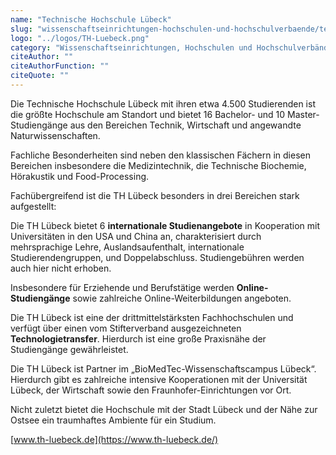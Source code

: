```yaml
---
name: "Technische Hochschule Lübeck"
slug: "wissenschaftseinrichtungen-hochschulen-und-hochschulverbaende/technische-hochschule-luebeck"
logo: "../logos/TH-Luebeck.png"
category: "Wissenschaftseinrichtungen, Hochschulen und Hochschulverbände"
citeAuthor: ""
citeAuthorFunction: ""
citeQuote: ""
---
```


Die Technische Hochschule Lübeck mit ihren etwa 4.500 Studierenden ist die größte Hochschule am Standort und bietet 16 Bachelor- und 10 Master-Studiengänge aus den Bereichen Technik, Wirtschaft und angewandte Naturwissenschaften.

Fachliche Besonderheiten sind neben den klassischen Fächern in diesen Bereichen insbesondere die Medizintechnik, die Technische Biochemie, Hörakustik und Food-Processing.

Fachübergreifend ist die TH Lübeck besonders in drei Bereichen stark aufgestellt:

Die TH Lübeck bietet 6 **internationale Studienangebote** in Kooperation mit Universitäten in den USA und China an, charakterisiert durch mehrsprachige Lehre, Auslandsaufenthalt, internationale Studierendengruppen, und Doppelabschluss. Studiengebühren werden auch hier nicht erhoben.

Insbesondere für Erziehende und Berufstätige werden **Online-Studiengänge** sowie zahlreiche Online-Weiterbildungen angeboten.

Die TH Lübeck ist eine der drittmittelstärksten Fachhochschulen und verfügt über einen vom Stifterverband ausgezeichneten **Technologietransfer**. Hierdurch ist eine große Praxisnähe der Studiengänge gewährleistet.

Die TH Lübeck ist Partner im „BioMedTec-Wissenschaftscampus Lübeck“. Hierdurch gibt es zahlreiche intensive Kooperationen mit der Universität Lübeck, der Wirtschaft sowie den Fraunhofer-Einrichtungen vor Ort.

Nicht zuletzt bietet die Hochschule mit der Stadt Lübeck und der Nähe zur Ostsee ein traumhaftes Ambiente für ein Studium.

[www.th-luebeck.de](https://www.th-luebeck.de/)
